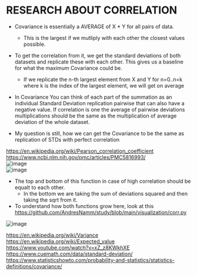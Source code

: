 # RESEARCH ABOUT CORRELATION 

+ Covariance is essentially a AVERAGE of X * Y for all pairs of data. 
    + This is the largest if we mutliply with each other the closest values possible. 
+ To get the correlation from it, we get the standard deviations of both datasets and replicate these with each other. This gives us a baseline for what the maximum Covariance could be.
    + If we replicate the n-th largest element from X and Y for n=0..n=k where k is the index of the largest element, we will get on average



+ In Covariance You can think of each part of the summation as an individual Standard Deviation replication pairwise that can also have a negative value. If correlation is one the average of pairwise deviations multiplications should be the same as the multiplication of average deviation of the whole dataset.
+ My question is still, how we can get the Covariance to be the same as replication of STDs with perfect correlation

https://en.wikipedia.org/wiki/Pearson_correlation_coefficient   
https://www.ncbi.nlm.nih.gov/pmc/articles/PMC5816993/   
![image](https://user-images.githubusercontent.com/21141607/166409240-fcd44cb6-a1f3-46c8-accf-0e49aabcb732.png)   
![image](https://user-images.githubusercontent.com/21141607/166409333-7d15f951-0775-4b00-bd30-575dc66bf8bd.png)   

+ The top and bottom of this function in case of high correlation should be equalt to each other. 
  + In the bottom we are taking the sum of deviations squared and then taking the sqrt from it.  
+ To understand how both functions grow here, look at this https://github.com/AndresNamm/study/blob/main/visualization/corr.py 


![image](https://user-images.githubusercontent.com/21141607/166674250-2532729a-461c-43a5-893d-cde051500a3b.png)

https://en.wikipedia.org/wiki/Variance   
https://en.wikipedia.org/wiki/Expected_value   
https://www.youtube.com/watch?v=xZ_z8KWkhXE   
https://www.cuemath.com/data/standard-deviation/   
https://www.statisticshowto.com/probability-and-statistics/statistics-definitions/covariance/   
